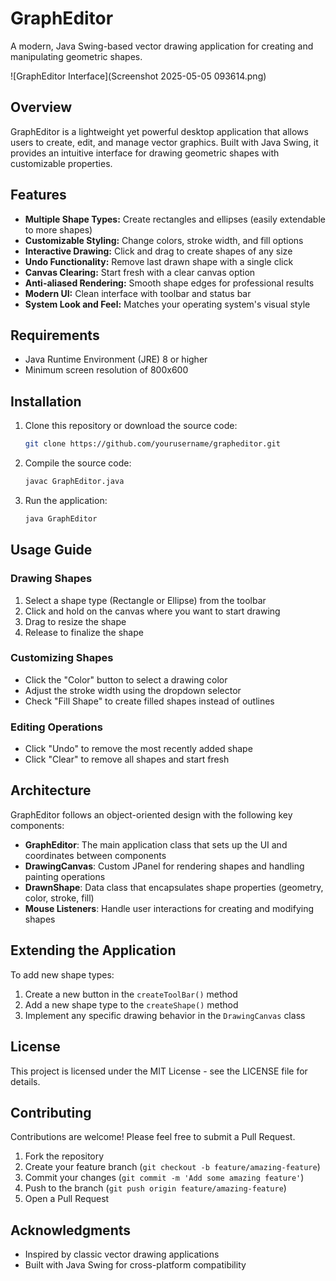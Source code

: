 # GraphEditor

A modern, Java Swing-based vector drawing application for creating and manipulating geometric shapes.

![GraphEditor Interface](Screenshot 2025-05-05 093614.png)

## Overview

GraphEditor is a lightweight yet powerful desktop application that allows users to create, edit, and manage vector graphics. Built with Java Swing, it provides an intuitive interface for drawing geometric shapes with customizable properties.

## Features

- **Multiple Shape Types:** Create rectangles and ellipses (easily extendable to more shapes)
- **Customizable Styling:** Change colors, stroke width, and fill options
- **Interactive Drawing:** Click and drag to create shapes of any size
- **Undo Functionality:** Remove last drawn shape with a single click
- **Canvas Clearing:** Start fresh with a clear canvas option
- **Anti-aliased Rendering:** Smooth shape edges for professional results
- **Modern UI:** Clean interface with toolbar and status bar
- **System Look and Feel:** Matches your operating system's visual style

## Requirements

- Java Runtime Environment (JRE) 8 or higher
- Minimum screen resolution of 800x600

## Installation

1. Clone this repository or download the source code:
   ```bash
   git clone https://github.com/yourusername/grapheditor.git
   ```

2. Compile the source code:
   ```bash
   javac GraphEditor.java
   ```

3. Run the application:
   ```bash
   java GraphEditor
   ```

## Usage Guide

### Drawing Shapes

1. Select a shape type (Rectangle or Ellipse) from the toolbar
2. Click and hold on the canvas where you want to start drawing
3. Drag to resize the shape
4. Release to finalize the shape

### Customizing Shapes

- Click the "Color" button to select a drawing color
- Adjust the stroke width using the dropdown selector
- Check "Fill Shape" to create filled shapes instead of outlines

### Editing Operations

- Click "Undo" to remove the most recently added shape
- Click "Clear" to remove all shapes and start fresh

## Architecture

GraphEditor follows an object-oriented design with the following key components:

- **GraphEditor**: The main application class that sets up the UI and coordinates between components
- **DrawingCanvas**: Custom JPanel for rendering shapes and handling painting operations
- **DrawnShape**: Data class that encapsulates shape properties (geometry, color, stroke, fill)
- **Mouse Listeners**: Handle user interactions for creating and modifying shapes

## Extending the Application

To add new shape types:
1. Create a new button in the `createToolBar()` method
2. Add a new shape type to the `createShape()` method
3. Implement any specific drawing behavior in the `DrawingCanvas` class

## License

This project is licensed under the MIT License - see the LICENSE file for details.

## Contributing

Contributions are welcome! Please feel free to submit a Pull Request.

1. Fork the repository
2. Create your feature branch (`git checkout -b feature/amazing-feature`)
3. Commit your changes (`git commit -m 'Add some amazing feature'`)
4. Push to the branch (`git push origin feature/amazing-feature`)
5. Open a Pull Request

## Acknowledgments

- Inspired by classic vector drawing applications
- Built with Java Swing for cross-platform compatibility
